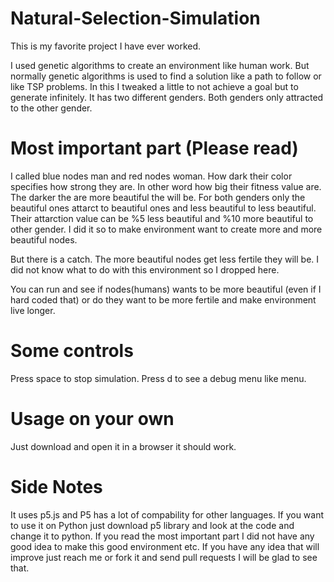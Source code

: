 # Natural-Selection-Simulation
This is my favorite project I have ever worked.

I used genetic algorithms to create an environment like human work.
But normally genetic algorithms is used to find a solution like a path to follow or like TSP problems.
In this I tweaked a little to not achieve a goal but to generate infinitely.
It has two different genders.
Both genders only attracted to the other gender.

# Most important part (Please read)
I called blue nodes man and red nodes woman.
How dark their color specifies how strong they are. In other word how big their fitness value are.
The darker the are more beautiful the will be.
For both genders only the beautiful ones attarct to beautiful ones and less beautiful to less beautiful.
Their attarction value can be %5 less beautiful and %10 more beautiful to other gender.
I did it so to make environment want to create more and more beautiful nodes.

But there is a catch. The more beautiful nodes get less fertile they will be.
I did not know what to do with this environment so I dropped here.

You can run and see if nodes(humans) wants to be more beautiful (even if I hard coded that)
or do they want to be more fertile and make environment live longer.

# Some controls
Press space to stop simulation.
Press d to see a debug menu like menu.

# Usage on your own
 Just download and open it in a browser it should work.
 
# Side Notes
It uses p5.js and P5 has a lot of compability for other languages.
If you want to use it on Python just download p5 library and look at the code and change it to python.
If you read the most important part I did not have any good idea to make this good environment etc.
If you have any idea that will improve just reach me or fork it and send pull requests I will be glad to see that.

